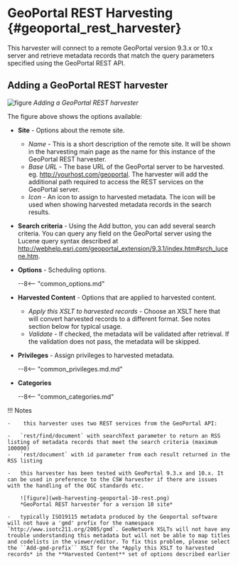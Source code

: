 # GeoPortal REST Harvesting {#geoportal_rest_harvester}

This harvester will connect to a remote GeoPortal version 9.3.x or 10.x server and retrieve metadata records that match the query parameters specified using the GeoPortal REST API.

## Adding a GeoPortal REST harvester

![figure](web-harvesting-geoportal-rest.png)
*Adding a GeoPortal REST harvester*

The figure above shows the options available:

-   **Site** - Options about the remote site.

    -   *Name* - This is a short description of the remote site. It will be shown in the harvesting main page as the name for this instance of the GeoPortal REST harvester.
    -   *Base URL* - The base URL of the GeoPortal server to be harvested. eg. <http://yourhost.com/geoportal>. The harvester will add the additional path required to access the REST services on the GeoPortal server.
    -   *Icon* - An icon to assign to harvested metadata. The icon will be used when showing harvested metadata records in the search results.

-   **Search criteria** - Using the Add button, you can add several search criteria. You can query any field on the GeoPortal server using the Lucene query syntax described at <http://webhelp.esri.com/geoportal_extension/9.3.1/index.htm#srch_lucene.htm>.

-   **Options** - Scheduling options.

    --8<-- "common_options.md"

-   **Harvested Content** - Options that are applied to harvested content.
    -   *Apply this XSLT to harvested records* - Choose an XSLT here that will convert harvested records to a different format. See notes section below for typical usage.
    -   *Validate* - If checked, the metadata will be validated after retrieval. If the validation does not pass, the metadata will be skipped.
-   **Privileges** - Assign privileges to harvested metadata.

    --8<-- "common_privileges.md.md"

-   **Categories**

    --8<-- "common_categories.md"

!!! Notes
   
    -    this harvester uses two REST services from the GeoPortal API:

    -   `rest/find/document` with searchText parameter to return an RSS listing of metadata records that meet the search criteria (maximum 100000)
    -   `rest/document` with id parameter from each result returned in the RSS listing

    -   this harvester has been tested with GeoPortal 9.3.x and 10.x. It can be used in preference to the CSW harvester if there are issues with the handling of the OGC standards etc.

        ![figure](web-harvesting-geoportal-10-rest.png)
        *GeoPortal REST harvester for a version 10 site*

    -   typically ISO19115 metadata produced by the Geoportal software will not have a 'gmd' prefix for the namespace `http://www.isotc211.org/2005/gmd`. GeoNetwork XSLTs will not have any trouble understanding this metadata but will not be able to map titles and codelists in the viewer/editor. To fix this problem, please select the ``Add-gmd-prefix`` XSLT for the *Apply this XSLT to harvested records* in the **Harvested Content** set of options described earlier

